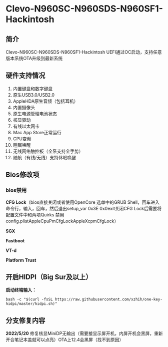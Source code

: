 # Clevo-N960SC-N960SDS-N960SF1-Hackintosh

## 简介

Clevo-N960SC-N960SDS-N960SF1-Hackintosh UEFI通过OC启动，支持任意版本系统OTA升级到最新系统

## 硬件支持情况

1. 内置键盘和数字键盘
2. 原生USB3.0/USB2.0 
3. AppleHDA原生音频（包括耳机）
4. 内置摄像头
5. 原生电源管理电池状态
6. 核显驱动
7. 有线以太网卡
8. Mac App Store正常运行
9. CPU变频
10. 睡眠唤醒
11. 无线网络触控板（全系支持全手势）
12. 随航（有线/无线）支持休眠唤醒

## Bios修改项



### bios禁用

**CFG Lock**（bios直接关闭或者使用OpenCore 选单中的GRUB Shell，回车进入命令行，输入，回车，然后退出setup_var 0x3E 0x0exit关闭CFG Lock后需要将配置文件中和两项Quirks 禁用config.plistAppleCpuPmCfgLockAppleXcpmCfgLock）

**SGX**

**Fastboot**

**VT-d**

**Platform Trust**

## 开启HIDPI（Big Sur及以上）

**启动终端输入：**

```shell
bash -c "$(curl -fsSL https://raw.githubusercontent.com/xzhih/one-key-hidpi/master/hidpi.sh)"
```

## 分支修复内容

**2022/5/20** 修复核显MiniDP无输出（需要接显示屏开机，内屏开机会黑屏，重新开合笔记本盖就可以点亮）OTA上12.4会黑屏（找不到原因）